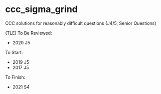 # ccc_sigma_grind

CCC solutions for reasonably difficult questions {J4/5, Senior Questions)

(TLE) To Be Reviewed:
- 2020 J5

To Start:
- 2019 J5
- 2017 J5

To Finish:
- 2021 S4
